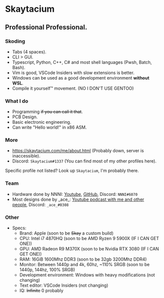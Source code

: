 # Skaytacium

## Professional Professional.

### Skoding

- Tabs (4 spaces).
- CLI > GUI.
- Typescript, Python, C++, C# and most shell languages (Pwsh, Batch, Bash).
- Vim is good, VSCode Insiders with slow extensions is better.
- Windows can be used as a good development environment **without WSL**.
- Compile it yourself™ movement. (NO I DON'T USE GENTOO)

### What I do

- Programming ~~if you can call it that~~.
- PCB Design.
- Basic electronic engineering.
- Can write "Hello world!" in x86 ASM.

### More

- https://skaytacium.com/me/about.html (Probably down, server is inaccessible).
- Discord: `Skaytacium#1337` (You can find most of my other profiles here).

Specific profile not listed? Look up `Skaytacium`, I'm probably there.

### Team

- Hardware done by NNNI: [Youtube](https://www.youtube.com/NNNILabs), [GitHub](https://github.com/NNNIIndia), Discord: `NNNI#6070`
- Most designs done by \_ace\_: [Youtube podcast with me and other people](https://www.youtube.com/channel/UCzQfc40tFLIctUjtLr5wMFQ), Discord: `_ace_#0308`

### Other

- Specs:
  - Brand: Apple (soon to be ~~Skay~~ a custom build)
  - CPU: Intel i7 4870HQ (soon to be AMD Ryzen 9 5900X (IF I CAN GET ONE))
  - GPU: AMD Radeon R9 M370X (soon to be Nvidia RTX 3080 (IF I CAN GET ONE))
  - RAM: 16GiB 1600Mhz DDR3 (soon to be 32gb 3200Mhz DDR4)
  - Monitor: Between 1440p and 4k, 60hz, ~110% SRGB (soon to be 1440p, 144hz, 100% SRGB)
  - Development environment: Windows with heavy modifications (not changing)
  - Text editor: VSCode Insiders (not changing)
  - IQ: ~~Infinite~~ 0 probably
